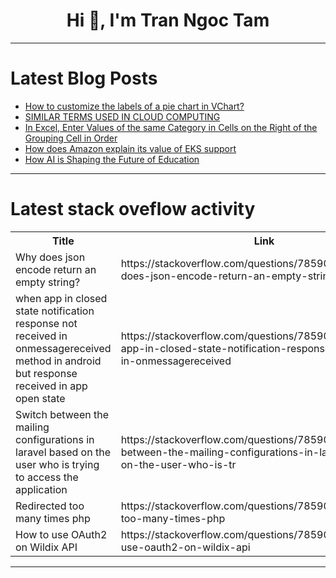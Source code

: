 <h1 align="center">Hi 👋, I'm Tran Ngoc Tam</h1>

---

# Latest Blog Posts 
<!-- BLOG-POST-LIST:START -->
- [How to customize the labels of a pie chart in VChart?](https://dev.to/neuqzxy/how-to-customize-the-labels-of-a-pie-chart-in-vchart-55kb)
- [SIMILAR TERMS USED IN CLOUD COMPUTING](https://dev.to/aizeon/similar-terms-used-in-cloud-computing-53a8)
- [In Excel, Enter Values of the same Category in Cells on the Right of the Grouping Cell in Order](https://dev.to/judith677/in-excel-enter-values-of-the-same-category-in-cells-on-the-right-of-the-grouping-cell-in-order-3g2f)
- [How does Amazon explain its value of EKS support](https://dev.to/abhiram_cdx/how-does-amazon-explain-its-value-of-eks-support-5hga)
- [How AI is Shaping the Future of Education](https://dev.to/arpit_dhiman_afe108fe83fb/how-ai-is-shaping-the-future-of-education-dng)
<!-- BLOG-POST-LIST:END -->

---

# Latest stack oveflow activity
<table>
  <tr><th>Title</th><th>Link</th></tr>
  <!-- STACKOVERFLOW:START --><tr><td>Why does json encode return an empty string?</td><td>https://stackoverflow.com/questions/78590899/why-does-json-encode-return-an-empty-string</td></tr><tr><td>when app in closed state notification response not received in onmessagereceived method in android but response received in app open state</td><td>https://stackoverflow.com/questions/78590756/when-app-in-closed-state-notification-response-not-received-in-onmessagereceived</td></tr><tr><td>Switch between the mailing configurations in laravel based on the user who is trying to access the application</td><td>https://stackoverflow.com/questions/78590584/switch-between-the-mailing-configurations-in-laravel-based-on-the-user-who-is-tr</td></tr><tr><td>Redirected too many times php</td><td>https://stackoverflow.com/questions/78590563/redirected-too-many-times-php</td></tr><tr><td>How to use OAuth2 on Wildix API</td><td>https://stackoverflow.com/questions/78590507/how-to-use-oauth2-on-wildix-api</td></tr><!-- STACKOVERFLOW:END -->
</table>

---



